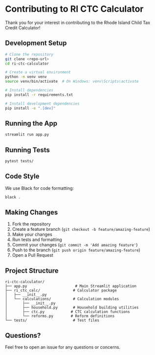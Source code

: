 # Contributing to RI CTC Calculator

Thank you for your interest in contributing to the Rhode Island Child Tax Credit Calculator!

## Development Setup

```bash
# Clone the repository
git clone <repo-url>
cd ri-ctc-calculator

# Create a virtual environment
python -m venv venv
source venv/bin/activate  # On Windows: venv\Scripts\activate

# Install dependencies
pip install -r requirements.txt

# Install development dependencies
pip install -e ".[dev]"
```

## Running the App

```bash
streamlit run app.py
```

## Running Tests

```bash
pytest tests/
```

## Code Style

We use Black for code formatting:

```bash
black .
```

## Making Changes

1. Fork the repository
2. Create a feature branch (`git checkout -b feature/amazing-feature`)
3. Make your changes
4. Run tests and formatting
5. Commit your changes (`git commit -m 'Add amazing feature'`)
6. Push to the branch (`git push origin feature/amazing-feature`)
7. Open a Pull Request

## Project Structure

```
ri-ctc-calculator/
├── app.py                      # Main Streamlit application
├── ri_ctc_calc/               # Calculator package
│   ├── __init__.py
│   └── calculations/          # Calculation modules
│       ├── __init__.py
│       ├── household.py       # Household building utilities
│       ├── ctc.py            # CTC calculation functions
│       └── reforms.py        # Reform definitions
└── tests/                     # Test files
```

## Questions?

Feel free to open an issue for any questions or concerns.
